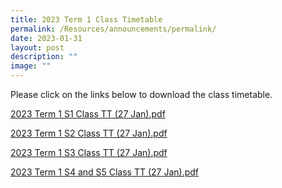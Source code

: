 ```yaml
---
title: 2023 Term 1 Class Timetable
permalink: /Resources/announcements/permalink/
date: 2023-01-31
layout: post
description: ""
image: ""
---
```

Please click on the links below to download the class timetable.

[2023 Term 1 S1 Class TT (27 Jan).pdf](/files/Class%20Timetable/2023%20Term%201%20S1%20Class%20TT%20(27%20Jan).pdf)

[2023 Term 1 S2 Class TT (27 Jan).pdf](/files/Class%20Timetable/2023%20Term%201%20S2%20Class%20TT%20(27%20Jan).pdf)

[2023 Term 1 S3 Class TT (27 Jan).pdf](/files/Class%20Timetable/2023%20Term%201%20S3%20Class%20TT%20(27%20Jan).pdf)

[2023 Term 1 S4 and S5 Class TT (27 Jan).pdf](/files/Class%20Timetable/2023%20Term%201%20S4%20and%20S5%20Class%20TT%20(27%20Jan).pdf)
